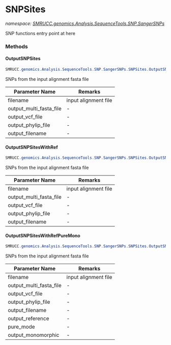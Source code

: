 ﻿# SNPSites
_namespace: [SMRUCC.genomics.Analysis.SequenceTools.SNP.SangerSNPs](./index.md)_

SNP functions entry point at here



### Methods

#### OutputSNPSites
```csharp
SMRUCC.genomics.Analysis.SequenceTools.SNP.SangerSNPs.SNPSites.OutputSNPSites(System.String@,System.Int32,System.Int32,System.Int32,System.String@)
```
SNPs from the input alignment fasta file

|Parameter Name|Remarks|
|--------------|-------|
|filename|input alignment file|
|output_multi_fasta_file|-|
|output_vcf_file|-|
|output_phylip_file|-|
|output_filename|-|


#### OutputSNPSitesWithRef
```csharp
SMRUCC.genomics.Analysis.SequenceTools.SNP.SangerSNPs.SNPSites.OutputSNPSitesWithRef(System.String@,System.Int32,System.Int32,System.Int32,System.String@)
```
SNPs from the input alignment fasta file

|Parameter Name|Remarks|
|--------------|-------|
|filename|input alignment file|
|output_multi_fasta_file|-|
|output_vcf_file|-|
|output_phylip_file|-|
|output_filename|-|


#### OutputSNPSitesWithRefPureMono
```csharp
SMRUCC.genomics.Analysis.SequenceTools.SNP.SangerSNPs.SNPSites.OutputSNPSitesWithRefPureMono(System.String@,System.Int32,System.Int32,System.Int32,System.String@,System.Int32,System.Int32,System.Int32)
```
SNPs from the input alignment fasta file

|Parameter Name|Remarks|
|--------------|-------|
|filename|input alignment file|
|output_multi_fasta_file|-|
|output_vcf_file|-|
|output_phylip_file|-|
|output_filename|-|
|output_reference|-|
|pure_mode|-|
|output_monomorphic|-|



